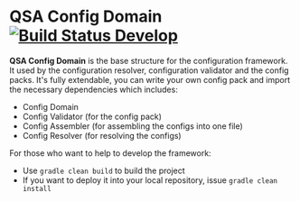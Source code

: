 # QSA Config Domain [![Build Status Develop](https://travis-ci.com/Queueing-Systems-Assistance/qsa-config-domain.svg?branch=master)](https://travis-ci.com/Queueing-Systems-Assistance/qsa-config-domain)

**QSA Config Domain** is the base structure for the configuration framework. It used by the configuration resolver, configuration validator and the config packs. It's fully extendable, you can write your own config pack and import the necessary dependencies which includes:
- Config Domain
- Config Validator (for the config pack)
- Config Assembler (for assembling the configs into one file)
- Config Resolver (for resolving the configs)

For those who want to help to develop the framework:
- Use `gradle clean build` to build the project
- If you want to deploy it into your local repository, issue `gradle clean install`

